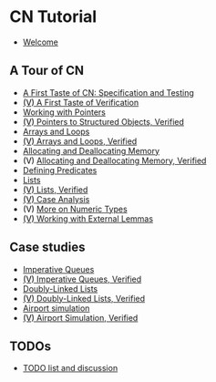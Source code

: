 # CN Tutorial

- [Welcome](welcome.md)

## A Tour of CN
- [A First Taste of CN: Specification and Testing](first-taste.md)
- [<span style="color:black">(V)</span>
  A First Taste of Verification](verif-basics.md)
- [Working with Pointers](pointers.md)
- [<span style="color:black">(V)</span>
   Pointers to Structured Objects, Verified](verif-pointers.md)
- [Arrays and Loops](arrays.md)
- [<span style="color:black">(V)</span>
   Arrays and Loops, Verified](verif-arrays.md)
- [Allocating and Deallocating Memory](alloc.md)
- <span style="color:black">(V)</span>
  [Allocating and Deallocating Memory, Verified](verif-alloc.md)
- [Defining Predicates](predicates.md)
- [Lists](lists.md)
- [<span style="color:black">(V)</span>
   Lists, Verified](verif-lists.md)
- [<span style="color:black">(V)</span>
   Case Analysis](verif-splitcase.md)
- <span style="color:black">(V)</span>
  [More on Numeric Types](verif-numeric.md)
- [<span style="color:black">(V)</span>
   Working with External Lemmas](verif-external.md)

## Case studies

- [Imperative Queues](../case-studies/imperative-queues.md)
- [<span style="color:black">(V)</span>
   Imperative Queues, Verified](../case-studies/verif-imperative-queues.md)
- [Doubly-Linked Lists](../case-studies/doubly-linked-lists.md)
- [<span style="color:black">(V)</span>
   Doubly-Linked Lists, Verified](../case-studies/verif-doubly-linked-lists.md)
- [Airport simulation](../case-studies/the-runway.md)
- [<span style="color:black">(V)</span>
   Airport Simulation, Verified](../case-studies/verif-the-runway.md)

## TODOs

- [TODO list and discussion](todo.md)






